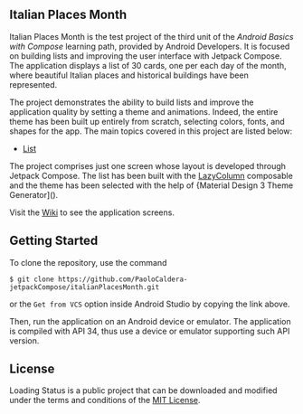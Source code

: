## Italian Places Month

Italian Places Month is the test project of the third unit of the *Android Basics with Compose* learning path, provided by Android Developers. It is focused on building lists and improving the user interface with Jetpack Compose. The application displays a list of 30 cards, one per each day of the month, where beautiful Italian places and historical buildings have been represented.

The project demonstrates the ability to build lists and improve the application quality by setting a theme and animations. Indeed, the entire theme has been built up entirely from scratch, selecting colors, fonts, and shapes for the app. The main topics covered in this project are listed below:

* [List]()

The project comprises just one screen whose layout is developed through Jetpack Compose. The list has been built with the [LazyColumn]() composable and the theme has been selected with the help of {Material Design 3 Theme Generator]().

Visit the [Wiki](https://github.com/PaoloCaldera-jetpackCompose/italianPlacesMonth/wiki) to see the application screens.


## Getting Started

To clone the repository, use the command
```
$ git clone https://github.com/PaoloCaldera-jetpackCompose/italianPlacesMonth.git
```
or the `Get from VCS` option inside Android Studio by copying the link above.

Then, run the application on an Android device or emulator. The application is compiled with API 34, thus use a device or emulator supporting such API version.


## License

Loading Status is a public project that can be downloaded and modified under the terms and conditions of the [MIT License](LICENSE).
